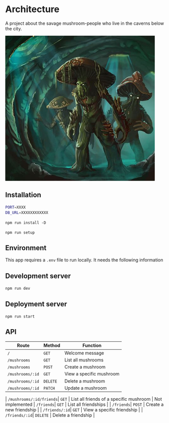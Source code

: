 # Architecture

A project about the savage mushroom-people who live in the caverns below the city.

![mushroom people](./assets/mushroom-people.jpg)

## Installation

```bash
PORT=XXXX
DB_URL=XXXXXXXXXXXX
```

`npm run install -D`

`npm run setup`

## Environment

This app requires a `.env` file to run locally. It needs the following information


## Development server

`npm run dev`

## Deployment server

`npm run start`

## API

| Route | Method | Function |
| --- | --- | --- |
| `/` | `GET` | Welcome message | 
| `/mushrooms` | `GET` | List all mushrooms | 
| `/mushrooms` | `POST` | Create a mushroom | 
| `/mushrooms/:id` | `GET` | View a specific mushroom | 
| `/mushrooms/:id` | `DELETE` | Delete a mushroom | 
| `/mushrooms/:id` | `PATCH` | Update a mushroom | 

| `/mushrooms/:id/friends`| `GET` | List all friends of a specific mushroom | Not implemented
| `/friends`| `GET` | List all friendships |
| `/friends`| `POST` | Create a new friendship |
| `/friends/:id`| `GET` | View a specific friendship |
| `/friends/:id`| `DELETE` | Delete a friendship |
